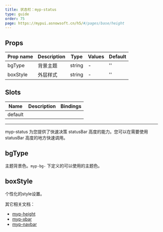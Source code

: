 ```yaml
---
title: 状态栏：myp-status
type: guide
order: 75
page: https://mypui.asnowsoft.cn/h5/#/pages/base/height
---
```


## Props

| Prop name | Description | Type   | Values | Default |
| --------- | ----------- | ------ | ------ | ------- |
| bgType    | 背景主题    | string | -      | ''      |
| boxStyle  | 外层样式    | string | -      | ''      |

## Slots

| Name    | Description | Bindings |
| ------- | ----------- | -------- |
| default |             |          |

---

myp-status 为您提供了快速决策 statusBar 高度的能力。您可以在需要使用 statusBar 高度的地方快速调用。

## bgType

主题背景色。`myp-bg-` 下定义的可以使用的主题色。

## boxStyle

个性化的style设置。

其它相关文档：

- [myp-height](/doc/guide/myp-height.html) 
- [myp-xbar](/doc/guide/myp-xbar.html) 
- [myp-navbar](/doc/guide/myp-navbar.html)
